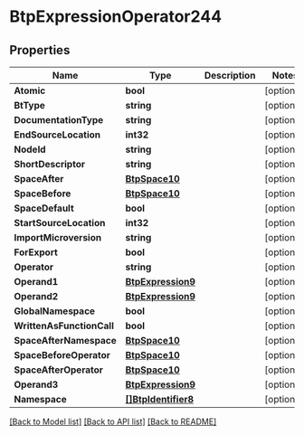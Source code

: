 # BtpExpressionOperator244

## Properties

Name | Type | Description | Notes
------------ | ------------- | ------------- | -------------
**Atomic** | **bool** |  | [optional] 
**BtType** | **string** |  | [optional] 
**DocumentationType** | **string** |  | [optional] 
**EndSourceLocation** | **int32** |  | [optional] 
**NodeId** | **string** |  | [optional] 
**ShortDescriptor** | **string** |  | [optional] 
**SpaceAfter** | [**BtpSpace10**](BTPSpace-10.md) |  | [optional] 
**SpaceBefore** | [**BtpSpace10**](BTPSpace-10.md) |  | [optional] 
**SpaceDefault** | **bool** |  | [optional] 
**StartSourceLocation** | **int32** |  | [optional] 
**ImportMicroversion** | **string** |  | [optional] 
**ForExport** | **bool** |  | [optional] 
**Operator** | **string** |  | [optional] 
**Operand1** | [**BtpExpression9**](BTPExpression-9.md) |  | [optional] 
**Operand2** | [**BtpExpression9**](BTPExpression-9.md) |  | [optional] 
**GlobalNamespace** | **bool** |  | [optional] 
**WrittenAsFunctionCall** | **bool** |  | [optional] 
**SpaceAfterNamespace** | [**BtpSpace10**](BTPSpace-10.md) |  | [optional] 
**SpaceBeforeOperator** | [**BtpSpace10**](BTPSpace-10.md) |  | [optional] 
**SpaceAfterOperator** | [**BtpSpace10**](BTPSpace-10.md) |  | [optional] 
**Operand3** | [**BtpExpression9**](BTPExpression-9.md) |  | [optional] 
**Namespace** | [**[]BtpIdentifier8**](BTPIdentifier-8.md) |  | [optional] 

[[Back to Model list]](../README.md#documentation-for-models) [[Back to API list]](../README.md#documentation-for-api-endpoints) [[Back to README]](../README.md)


